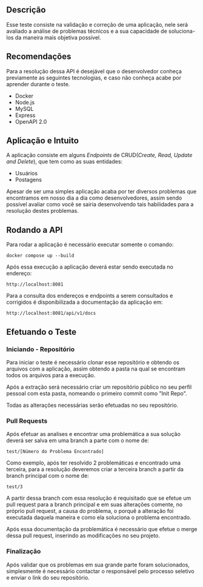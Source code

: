 ## Descrição

Esse teste consiste na validação e correção de uma aplicação, nele será avaliado a análise de problemas técnicos e a sua capacidade de soluciona-los da maneira mais objetiva possível.

## Recomendações

Para a resolução dessa API é desejável que o desenvolvedor conheça previamente as seguintes tecnologias, e caso não conheça acabe por aprender durante o teste.

- Docker
- Node.js
- MySQL
- Express
- OpenAPI 2.0

## Aplicação e Intuito

A aplicação consiste em alguns *Endpoints* de CRUD(*Create, Read, Update and Delete*), que tem como as suas entidades:

- Usuários
- Postagens

Apesar de ser uma simples aplicação acaba por ter diversos problemas que encontramos em nosso dia a dia como desenvolvedores, assim sendo possível avaliar como você se sairia desenvolvendo tais habilidades para a resolução destes problemas.

## Rodando a API

Para rodar a aplicação é necessário executar somente o comando:

```docker
docker compose up --build
```

Após essa execução a aplicação deverá estar sendo executada no endereço:

```docker
http://localhost:8081
```

Para a consulta dos endereços e endpoints a serem consultados e corrigidos é disponibilizada a documentação da aplicação em:

```docker
http://localhost:8081/api/v1/docs
```

## Efetuando o Teste

### Iniciando - Repositório

Para iniciar o teste é necessário clonar esse repositório e obtendo os arquivos com a aplicação, assim obtendo a pasta na qual se encontram todos os arquivos para a execução.

Após a extração será necessário criar um repositório público no seu perfil pessoal com esta pasta, nomeando o primeiro commit como "Init Repo".

Todas as alterações necessárias serão efetuadas no seu repositório.

### Pull Requests

Após efetuar as analises e encontrar uma problemática a sua solução deverá ser salva em uma branch a parte com o nome de:

```docker
test/[Número do Problema Encontrado]
```

Como exemplo, após ter resolvido 2 problemáticas e encontrado uma terceira, para a resolução deveremos criar a terceira branch a partir da branch principal com o nome de:

```docker
test/3
```

A partir dessa branch com essa resolução é requisitado que se efetue um pull request para a branch principal e em suas alterações comente, no próprio pull request, a causa do problema, o porquê a alteração foi executada daquela maneira e como ela soluciona o problema encontrado.

Após essa documentação da problemática é necessário que efetue o merge dessa pull request, inserindo as modificações no seu projeto.

### Finalização

Após validar que os problemas em sua grande parte foram solucionados, simplesmente é necessário contactar o responsável pelo processo seletivo e enviar o link do seu repositório.